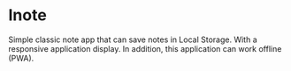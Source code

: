 # Inote
Simple classic note app that can save notes in Local Storage. With a responsive application display. In addition, this application can work offline (PWA).